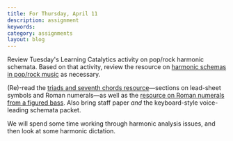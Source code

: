 ```yaml
---
title: For Thursday, April 11
description: assignment
keywords: 
category: assignments
layout: blog
---
```


Review Tuesday's Learning Catalytics activity on pop/rock harmonic schemata. Based on that activity, review the resource on [harmonic schemas in pop/rock music][harmony] as necessary. 

(Re)-read the [triads and seventh chords resource][triads]—sections on lead-sheet symbols and Roman numerals—as well as the [resource on Roman numerals from a figured bass][RN]. Also bring staff paper *and* the keyboard-style voice-leading schemata packet.

We will spend some time working through harmonic analysis issues, and then look at some harmonic dictation.

[harmony]: http://kshaffer.github.com/musicianshipResources/popRockHarmony.html
[RN]: http://kshaffer.github.io/musicianshipResources/RNfromFB.html
[triads]: http://kshaffer.github.io/musicianshipResources/triads.html
